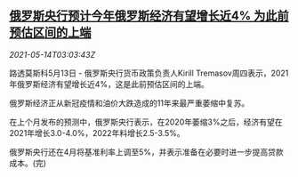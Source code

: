 <!--1620963062000-->
[俄罗斯央行预计今年俄罗斯经济有望增长近4% 为此前预估区间的上端](https://cn.reuters.com/article/russia-cen-economy-growth-0514-idCNKBS2CV07Q)
------

<div><i>2021-05-14T03:03:43Z</i></div><p>路透莫斯科5月13日 - 俄罗斯央行货币政策负责人Kirill Tremasov周四表示，2021年俄罗斯经济有望增长近4%，这是此前预估区间的上端。</p><p>俄罗斯经济正从新冠疫情和油价大跌造成的11年来最严重萎缩中复苏。</p><p>在上个月发布的预测中，俄罗斯央行表示，在2020年萎缩3%之后，经济有望在2021年增长3.0-4.0%，2022年料增长2.5-3.5%。</p><p>俄罗斯央行还在4月将基准利率上调至5%，并表示准备在必要时进一步提高贷款成本。(完)</p>
